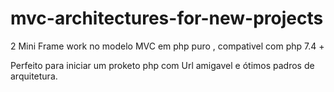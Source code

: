 # mvc-architectures-for-new-projects

 2 Mini Frame work no modelo MVC em php puro , compativel com php 7.4 +
 
 
 Perfeito para iniciar um proketo php com Url amigavel e ótimos padros de arquitetura. 

